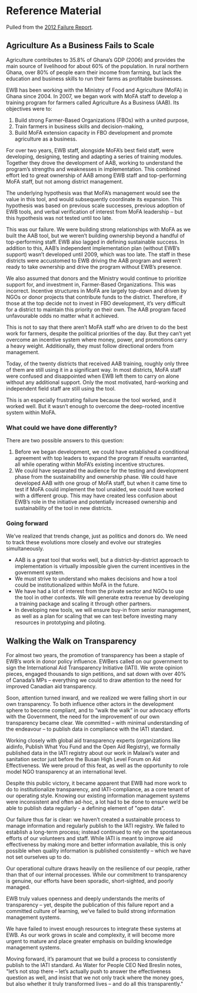 # Reference Material

Pulled from the [2012 Failure Report](FailureReport2012.pdf).

## Agriculture As a Business Fails to Scale

Agriculture contributes to 35.8% of Ghana’s GDP (2006) and provides the main source of livelihood for about 60% of the population. In rural northern Ghana, over 80% of people earn their income from farming, but lack the education and business skills to run their farms as profitable businesses.

EWB has been working with the Ministry of Food and Agriculture (MoFA) in Ghana since 2004. In 2007, we began work with MoFA staff to develop a training program for farmers called Agriculture As a Business (AAB). Its objectives were to:

 1. Build strong Farmer-Based Organizations (FBOs) with a united purpose,
 2.	Train farmers in business skills and decision-making,
 3. Build MoFA extension capacity in FBO development and promote agriculture as a business.

For over two years, EWB staff, alongside MoFA’s best field staff, were developing, designing, testing and adapting a series of training modules. Together they drove the development of AAB, working to understand the program’s strengths and weaknesses in implementation. This combined effort led to great ownership of AAB among EWB staff and top-performing MoFA staff, but not among district management.

The underlying hypothesis was that MoFA’s management would see the value in this tool, and would subsequently coordinate its expansion. This hypothesis was based on previous scale successes, previous adoption of EWB tools, and verbal verification of interest from MoFA leadership – but this hypothesis was not tested until too late.

This was our failure. We were building strong relationships with MoFA as we built the AAB tool, but we weren’t building ownership beyond a handful of top-performing staff. EWB also lagged in defining sustainable success. In addition to this, AAB’s independent implementation plan (without EWB’s support) wasn’t developed until 2009, which was too late. The staff in these districts were accustomed to EWB driving the AAB program and weren’t ready to take ownership and drive the program without EWB’s presence.

We also assumed that donors and the Ministry would continue to prioritize support for, and investment in, Farmer-Based Organizations. This was incorrect. Incentive structures in MoFA are largely top-down and driven by NGOs or donor projects that contribute funds to the district. Therefore, if those at the top decide not to invest in FBO development, it’s very difficult for a district to maintain this priority on their own. The AAB program faced unfavourable odds no matter what it achieved.

This is not to say that there aren’t MoFA staff who are driven to do the best work for farmers, despite the political priorities of the day. But they can’t yet overcome an incentive system where money, power, and promotions carry a heavy weight. Additionally, they must follow directional orders from management.

Today, of the twenty districts that received AAB training, roughly only three of them are still using it in a significant way. In most districts, MoFA staff were confused and disappointed when EWB left them to carry on alone without any additional support. Only the most motivated, hard-working and independent field staff are still using the tool.

This is an especially frustrating failure because the tool worked, and it worked well. But it wasn’t enough to overcome the deep-rooted incentive system within MoFA.


### What could we have done differently?

There are two possible answers to this question:

 1. Before we began development, we could have established a conditional agreement with top leaders to expand the program if results warranted, all while operating within MoFA’s existing incentive structures.
 2. We could have separated the audience for the testing and development phase from the sustainability and ownership phase. We could have developed AAB with one group of MoFA staff, but when it came time to test if MoFA could implement the tool unaided, we could have worked with a different group. This may have created less confusion about EWB’s role in the initiative and potentially increased ownership and sustainability of the tool in new districts.


### Going forward

We’ve realized that trends change, just as politics and donors do. We need to track these evolutions more closely and evolve our strategies simultaneously.

 * AAB is a great tool that works well, but a district-by-district approach to implementation is virtually impossible given the current incentives in the government system.
 * We must strive to understand who makes decisions and how a tool could be institutionalized within MoFA in the future.
 * We have had a lot of interest from the private sector and NGOs to use the tool in other contexts. We will generate extra revenue by developing a training package and scaling it through other partners.
 * In developing new tools, we will ensure buy-in from senior management, as well as a plan for scaling that we can test before investing many resources in prototyping and piloting.



## Walking the Walk on Transparency

For almost two years, the promotion of transparency has been a staple of EWB’s work in donor policy influence. EWBers called on our government to sign the International Aid Transparency Initiative (IATI). We wrote opinion pieces, engaged thousands to sign petitions, and sat down with over 40% of Canada’s MPs – everything we could to draw attention to the need for improved Canadian aid transparency.

Soon, attention turned inward, and we realized we were falling short in our own transparency. To both influence other actors in the development sphere to become compliant, and to “walk the walk” in our advocacy efforts with the Government, the need for the improvement of our own transparency became clear. We committed – with minimal understanding of the endeavour – to publish data in compliance with the IATI standard.

Working closely with global aid transparency experts (organizations like aidinfo, Publish What You Fund and the Open Aid Registry), we formally published data in the IATI registry about our work in Malawi’s water and sanitation sector just before the Busan High Level Forum on Aid Effectiveness. We were proud of this feat, as well as the opportunity to role model NGO transparency at an international level.

Despite this public victory, it became apparent that EWB had more work to do to institutionalize transparency, and IATI-compliance, as a core tenant of our operating style. Knowing our existing information management systems were inconsistent and often ad-hoc, a lot had to be done to ensure we’d be able to publish data regularly - a defining element of "open data".

Our failure thus far is clear: we haven’t created a sustainable process to manage information and regularly publish to the IATI registry. We failed to establish a long-term process; instead continued to rely on the spontaneous efforts of our volunteers and staff. While IATI is meant to improve aid effectiveness by making more and better information available, this is only possible when quality information is published consistently – which we have not set ourselves up to do.

Our operational culture draws heavily on the resilience of our people, rather than that of our internal processes. While our commitment to transparency is genuine, our efforts have been sporadic, short-sighted, and poorly managed.


EWB truly values openness and deeply understands the merits of transparency – yet, despite the publication of this failure report and a committed culture of learning, we’ve failed to build strong information management systems.

We have failed to invest enough resources to integrate these systems at EWB. As our work grows in scale and complexity, it will become more urgent to mature and place greater emphasis on building knowledge management systems.

Moving forward, it’s paramount that we build a process to consistently publish to the IATI standard. As Water for People CEO Ned Breslin notes, "let’s not stop there – let’s actually push to answer the effectiveness question as well, and insist that we not only track where the money goes, but also whether it truly transformed lives – and do all this transparently."

